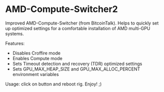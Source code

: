 # AMD-Compute-Switcher2
Improved AMD-Compute-Switcher (from BitcoinTalk). Helps to quickly set up optimized settings for a comfortable installation of AMD multi-GPU systems.

Features:

- Disables Croffire mode
- Enables Compute mode
- Sets Timeout detection and recovery (TDR) optimized settings
- Sets GPU_MAX_HEAP_SIZE and GPU_MAX_ALLOC_PERCENT environment variables

Usage: click on button and reboot rig. Enjoy! ;)
